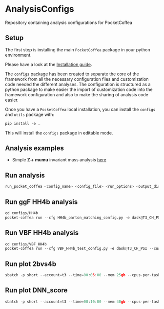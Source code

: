 # AnalysisConfigs
Repository containing analysis configurations for PocketCoffea


## Setup

The first step is installing the main `PocketCoffea` package in your python environment.

Please have a look at the [Installation guide](https://pocketcoffea.readthedocs.io/en/latest/installation.html).

The `configs` package has been created to separate the core of the framework from all the necessary configuration files
and customization code needed the different analyses. The configuration is structured as a python package to make easier
the import of customization code into the framework configuration and also to make the sharing of analysis code easier.

Once you have a `PocketCoffea` local installation, you can install the `configs` and `utils` package with:

```python
pip install -e .
```

This will install the `configs` package in editable mode.

## Analysis examples

- Simple **Z-> mumu** invariant mass analysis [here](./configs/zmumu)

## Run analysis

```python
run_pocket_coffea <config_name> <config_file> <run_options> <output_dir> <--test>
```

## Run ggF HH4b analysis

```python
cd configs/HH4b
pocket-coffea run --cfg HH4b_parton_matching_config.py -e dask@T3_CH_PSI --custom-run-options params/t3_run_options_spanet_predict.yaml -o /work/mmalucch/out_test --executor-custom-setup onnx_executor.py
```

## Run VBF HH4b analysis

```python
cd configs/VBF_HH4b
pocket-coffea run --cfg VBF_HH4b_test_config.py -e dask@T3_CH_PSI --custom-run-options params/t3_run_options_spanet_predict.yaml -o /work/mmalucch/out_hh4b/out_vbf_jets_candidates/  --executor-custom-setup onnx_executor.py
```

## Run plot 2bvs4b

```python
sbatch -p short --account=t3 --time=00:05:00 --mem 25gb --cpus-per-task=8 --wrap="python plot_2bMorphedvs4b.py -i <input_directory> -o <output_directory>"
```


## Run plot DNN_score

```python
sbatch -p short --account=t3 --time=00:10:00 --mem 40gb --cpus-per-task=1 --wrap="python ~/AnalysisConfigs/scripts/plot_DNN_score.py -id ./  -im output_GluGlutoHHto4B_spanet_kl-1p00_kt-1p00_c2-0p00_2022_postEE.coffea -r2 -om /work/mmalucch/out_ML_pytorch/DNN_DHH_method_class_weights_e5drop75_postEE_allklambda_matteo/state_dict/model_best_epoch_19.onnx"
```
